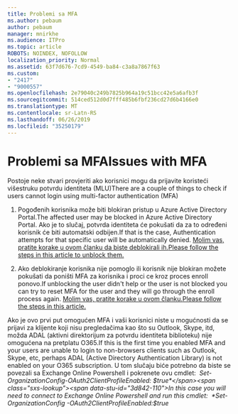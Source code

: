 ```yaml
---
title: Problemi sa MFA
ms.author: pebaum
author: pebaum
manager: mnirkhe
ms.audience: ITPro
ms.topic: article
ROBOTS: NOINDEX, NOFOLLOW
localization_priority: Normal
ms.assetid: 63f7d676-7cd9-4549-ba84-c3a8a7867f63
ms.custom:
- "2417"
- "9000557"
ms.openlocfilehash: 2e79040c249b7825b964a19c51bcc42e5a6afb3f
ms.sourcegitcommit: 514ced512d0d7fff485b6fbf236cd27d6b4166e0
ms.translationtype: MT
ms.contentlocale: sr-Latn-RS
ms.lasthandoff: 06/26/2019
ms.locfileid: "35250179"
---
```

# <a name="issues-with-mfa"></a><span data-ttu-id="3d842-102">Problemi sa MFA</span><span class="sxs-lookup"><span data-stu-id="3d842-102">Issues with MFA</span></span>
<span data-ttu-id="3d842-103">Postoje neke stvari provjeriti ako korisnici mogu da prijavite koristeći višestruku potvrdu identiteta (MLU)</span><span class="sxs-lookup"><span data-stu-id="3d842-103">There are a couple of things to check if users cannot login using multi-factor authentication (MFA)</span></span>

1. <span data-ttu-id="3d842-104">Pogođenih korisnika može biti blokiran pristup u Azure Active Directory Portal.</span><span class="sxs-lookup"><span data-stu-id="3d842-104">The affected user may be blocked in Azure Active Directory Portal.</span></span> <span data-ttu-id="3d842-105">Ako je to slučaj, potvrda identiteta će pokušati da za to određeni korisnik će biti automatski odbijen.</span><span class="sxs-lookup"><span data-stu-id="3d842-105">If that is the case, Authentication attempts for that specific user will be automatically denied.</span></span> [<span data-ttu-id="3d842-106">Molim vas, pratite korake u ovom članku da biste deblokirali ih.</span><span class="sxs-lookup"><span data-stu-id="3d842-106">Please follow the steps in this article to unblock them.</span></span>](https://docs.microsoft.com/azure/active-directory/authentication/howto-mfa-mfasettings#block-and-unblock-users)

2. <span data-ttu-id="3d842-107">Ako deblokiranje korisnika nije pomoglo ili korisnik nije blokiran možete pokušati da poništi MFA za korisnika i proci ce kroz proces enroll ponovo.</span><span class="sxs-lookup"><span data-stu-id="3d842-107">If unblocking the user didn't help or the user is not blocked you can try to reset MFA for the user and they will go through the enroll process again.</span></span> [<span data-ttu-id="3d842-108">Molim vas, pratite korake u ovom članku.</span><span class="sxs-lookup"><span data-stu-id="3d842-108">Please follow the steps in this article.</span></span>](https://docs.microsoft.com/azure/active-directory/authentication/howto-mfa-userdevicesettings#require-users-to-provide-contact-methods-again)

<span data-ttu-id="3d842-109">Ako je ovo prvi put omogućen MFA i vaši korisnici niste u mogućnosti da se prijavi za klijente koji nisu pregledačima kao što su Outlook, Skype, itd, možda ADAL (aktivni direktorijum za potvrdu identiteta biblioteku) nije omogućena na pretplatu O365.</span><span class="sxs-lookup"><span data-stu-id="3d842-109">If this is the first time you enabled MFA and your users are unable to login to non-browsers clients such as Outlook, Skype, etc, perhaps ADAL (Active Directory Authentication Library) is not enabled on your O365 subscription.</span></span> <span data-ttu-id="3d842-110">U tom slučaju biće potrebno da biste se povezali sa Exchange Online Powershell i pokrenete ovu cmdlet:  *Set-OrganizationConfig-OAuth2ClientProfileEnabled: $true*</span><span class="sxs-lookup"><span data-stu-id="3d842-110">In this case you will need to connect to Exchange Online Powershell and run this cmdlet:  *Set-OrganizationConfig -OAuth2ClientProfileEnabled:$true*</span></span>